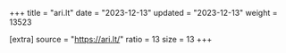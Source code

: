 +++
title = "ari.lt"
date = "2023-12-13"
updated = "2023-12-13"
weight = 13523

[extra]
source = "https://ari.lt/"
ratio = 13
size = 13
+++
